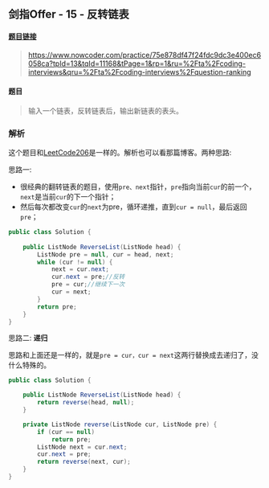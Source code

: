 ## 剑指Offer - 15 - 反转链表

#### [题目链接](https://www.nowcoder.com/practice/75e878df47f24fdc9dc3e400ec6058ca?tpId=13&tqId=11168&tPage=1&rp=1&ru=%2Fta%2Fcoding-interviews&qru=%2Fta%2Fcoding-interviews%2Fquestion-ranking)

> https://www.nowcoder.com/practice/75e878df47f24fdc9dc3e400ec6058ca?tpId=13&tqId=11168&tPage=1&rp=1&ru=%2Fta%2Fcoding-interviews&qru=%2Fta%2Fcoding-interviews%2Fquestion-ranking

#### 题目

> 输入一个链表，反转链表后，输出新链表的表头。

### 解析

这个题目和[LeetCode206](https://github.com/ZXZxin/ZXNotes/blob/master/%E5%88%B7%E9%A2%98/LeetCode/Data%20Structure/List/LeetCode%20-%20206.%20Reverse%20Linked%20List%E5%8D%95%E9%93%BE%E8%A1%A8%E5%8F%8D%E8%BD%AC(%E9%80%92%E5%BD%92%E5%92%8C%E9%9D%9E%E9%80%92%E5%BD%92)(%E4%BB%A5%E5%8F%8A%E5%8F%8C%E5%90%91%E9%93%BE%E8%A1%A8%E7%9A%84%E5%8F%8D%E8%BD%AC).md)是一样的。解析也可以看那篇博客。两种思路:

思路一:

* 很经典的翻转链表的题目，使用`pre、next`指针，`pre`指向当前`cur`的前一个，`next`是当前`cur`的下一个指针；
* 然后每次都改变`cur`的`next`为pre，循环递推，直到`cur = null`，最后返回`pre`；

```java
public class Solution {
    
    public ListNode ReverseList(ListNode head) {
        ListNode pre = null, cur = head, next;
        while (cur != null) {
            next = cur.next;
            cur.next = pre;//反转
            pre = cur;//继续下一次
            cur = next;
        }
        return pre;
    }
}
```

思路二: **递归**

思路和上面还是一样的，就是`pre = cur，cur = next`这两行替换成去递归了，没什么特殊的。

```java
public class Solution {

    public ListNode ReverseList(ListNode head) {
        return reverse(head, null);
    }

    private ListNode reverse(ListNode cur, ListNode pre) {
        if (cur == null)
            return pre;
        ListNode next = cur.next;
        cur.next = pre;
        return reverse(next, cur);
    }
}
```

